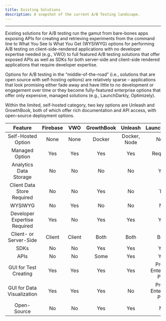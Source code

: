 ```yaml
---
title: Existing Solutions
description: A snapshot of the current A/B Testing landscape.
---
```


---

Existing solutions for A/B testing run the gamut from bare-bones apps exposing APIs for creating and retrieving experiments from the command line to What You See Is What You Get (WYSIWYG) options for performing A/B testing on client-side-rendered applications with no developer expertise needed (e.g., VWO) to full featured A/B testing solutions that offer exposed APIs as well as SDKs for both server-side and client-side rendered applications that require developer expertise.

Options for A/B testing in the “middle-of-the-road” (i.e., solutions that are open source with self-hosting options) are relatively sparse – applications that look promising either fade away and have little to no development or engagement over time or they become fully-featured enterprise options that offer only expensive, managed solutions (e.g., LaunchDarkly, Optimizely).

Within the limited, self-hosted category, two key options are Unleash and GrowthBook, both of which offer rich documentation and API access, with open-source deployment options.

|           Feature            | Firebase |  VWO   | GrowthBook |   Unleash    |      LaunchDarkly      |
| :--------------------------: | :------: | :----: | :--------: | :----------: | :--------------------: |
|      Self-Hosted Option      |   None   |  None  |   Docker   | Docker, Node |          None          |
|        Managed Option        |   Yes    |  Yes   |    Yes     |     Yes      |        Required        |
|    Analytics Data Storage    |    No    |   No   |     No     |      No      |          Yes           |
|  Client Data Store Required  |    No    |   No   |    Yes     |      No      |          `No           |
|           WYSIWYG            |    No    |  Yes   |     No     |      No      |           No           |
| Developer Expertise Required |   Yes    |   No   |    Yes     |     Yes      |          Yes           |
|    Client- or Server-Side    |  Client  | Client |    Both    |     Both     |          Both          |
|             SDKs             |    No    |   No   |    Yes     |     Yes      |          Yes           |
|             APIs             |    No    |   No   |    Some    |     Yes      |          Yes           |
|    GUI for Test Creating     |   Yes    |  Yes   |    Yes     |     Yes      | Pro or Enterprise Plan |
|  GUI for Data Visualization  |   Yes    |  Yes   |    Yes     |      No      | Pro or Enterprise Plan |
|         Open-Source          |    No    |   No   |    Yes     |     Yes      |           No           |
